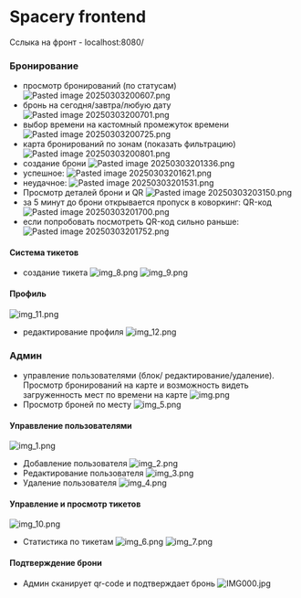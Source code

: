 # Spacery frontend

Сслыка на фронт - localhost:8080/

### Бронирование
* просмотр бронирований (по статусам)
![Pasted image 20250303200607.png](images/Pasted%20image%2020250303200607.png)
* бронь на сегодня/завтра/любую дату
![Pasted image 20250303200701.png](images/Pasted%20image%2020250303200701.png)
* выбор времени на кастомный промежуток времени
![Pasted image 20250303200725.png](images/Pasted%20image%2020250303200725.png)
* карта бронирований по зонам (показать фильтрацию)
![Pasted image 20250303200801.png](images/Pasted%20image%2020250303200801.png)
* создание брони
![Pasted image 20250303201336.png](images/Pasted%20image%2020250303201336.png)
* успешное:
![Pasted image 20250303201621.png](images/Pasted%20image%2020250303201621.png)
* неудачное:
![Pasted image 20250303201531.png](images/Pasted%20image%2020250303201531.png)
* Просмотр деталей брони и QR
![Pasted image 20250303203150.png](images/Pasted%20image%2020250303203150.png)
* за 5 минут до брони открывается пропуск в коворкинг: QR-код
![Pasted image 20250303201700.png](images/Pasted%20image%2020250303201700.png)
* если попробовать посмотреть QR-код сильно раньше:
![Pasted image 20250303201752.png](images/Pasted%20image%2020250303201752.png)
#### Система тикетов
* создание тикета
![img_8.png](images/img_8.png)
![img_9.png](images/img_9.png)
#### Профиль
![img_11.png](images/img_11.png)

* редактирование профиля
![img_12.png](images/img_12.png)



### Админ
* управление пользователями (блок/ редактирование/удаление). Просмотр бронирований на карте и возможность видеть загруженность мест по времени на карте
![img.png](images/img.png)
* Просмотр броней по месту
![img_5.png](images/img_5.png)

#### Управвление пользователями
![img_1.png](images/img_1.png)

* Добавление пользователя
![img_2.png](images/img_2.png)
* Редактирование пользователя
![img_3.png](images/img_3.png)
* Удаление пользователя
![img_4.png](images/img_4.png)

#### Управление и просмотр тикетов
![img_10.png](images/img_10.png)

* Статистика по тикетам
![img_6.png](images/img_6.png)
![img_7.png](images/img_7.png)

#### Подтверждение брони
* Админ сканирует qr-code и подтверждает бронь
![IMG000.jpg](images/IMG000.jpg)